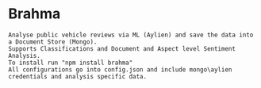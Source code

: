 # Brahma
	Analyse public vehicle reviews via ML (Aylien) and save the data into a Document Store (Mongo). 
	Supports Classifications and Document and Aspect level Sentiment Analysis.
	To install run "npm install brahma"
	All configurations go into config.json and include mongo\aylien credentials and analysis specific data.